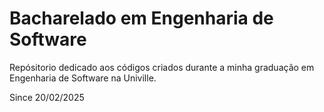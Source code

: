 # Bacharelado em Engenharia de Software

Repósitorio dedicado aos códigos criados durante a minha graduação em Engenharia de Software na Univille.

Since 20/02/2025
